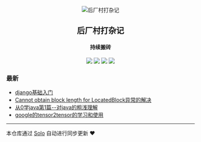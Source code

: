 <p align="center"><img alt="后厂村打杂记" src="https://static.b3log.org/images/brand/solo-32.png"></p><h2 align="center">
后厂村打杂记
</h2>

<h4 align="center">持续搬砖</h4>
<p align="center"><a title="后厂村打杂记" target="_blank" href="https://github.com/wanglei01/solo-blog"><img src="https://img.shields.io/github/last-commit/wanglei01/solo-blog.svg?style=flat-square&color=FF9900"></a>
<a title="GitHub repo size in bytes" target="_blank" href="https://github.com/wanglei01/solo-blog"><img src="https://img.shields.io/github/repo-size/wanglei01/solo-blog.svg?style=flat-square"></a>
<a title="Solo Version" target="_blank" href="https://github.com/b3log/solo/releases"><img src="https://img.shields.io/badge/solo-3.6.0-f1e05a.svg?style=flat-square&color=blueviolet"></a>
<a title="Hits" target="_blank" href="https://github.com/b3log/hits"><img src="https://hits.b3log.org/wanglei01/solo-blog.svg"></a></p>

### 最新

* [django基础入门](http://blog.coral66.com/articles/2019/04/30/1556627610077.html)
* [Cannot obtain block length for LocatedBlock异常的解决](http://blog.coral66.com/articles/2019/04/30/1556626179611.html)
* [从0学java第1篇--对java的粗浅理解](http://blog.coral66.com/articles/2019/04/30/1556625922141.html)
* [google的tensor2tensor的学习和使用](http://blog.coral66.com/articles/2019/04/26/1556209384705.html)



---

本仓库通过 [Solo](https://github.com/b3log/solo) 自动进行同步更新 ❤️ 